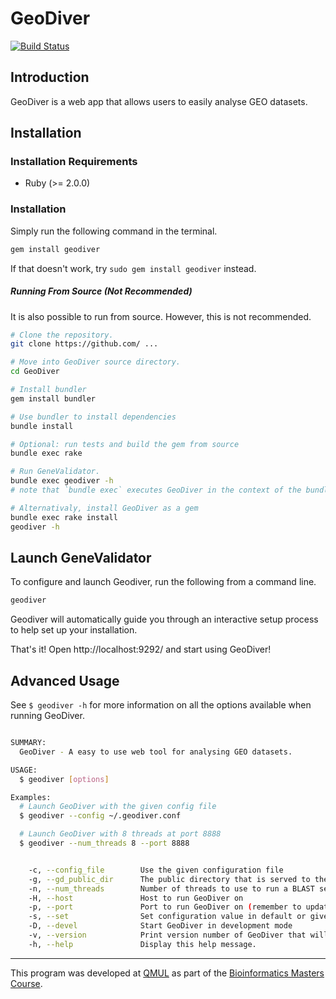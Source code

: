 # GeoDiver

[![Build Status](https://travis-ci.org/SBCS-Bioinformatics/GEODiver.svg?branch=master)](https://travis-ci.org/SBCS-Bioinformatics/GEODiver)





## Introduction

GeoDiver is a web app that allows users to easily analyse GEO datasets.







## Installation
### Installation Requirements
* Ruby (>= 2.0.0)


### Installation
Simply run the following command in the terminal.

```bash
gem install geodiver 
```

If that doesn't work, try `sudo gem install geodiver` instead.

##### Running From Source (Not Recommended)
It is also possible to run from source. However, this is not recommended.

```bash
# Clone the repository.
git clone https://github.com/ ...

# Move into GeoDiver source directory.
cd GeoDiver

# Install bundler
gem install bundler

# Use bundler to install dependencies
bundle install

# Optional: run tests and build the gem from source
bundle exec rake

# Run GeneValidator.
bundle exec geodiver -h
# note that `bundle exec` executes GeoDiver in the context of the bundle

# Alternativaly, install GeoDiver as a gem
bundle exec rake install
geodiver -h
```




## Launch GeneValidator

To configure and launch Geodiver, run the following from a command line.

```bash
geodiver
```

Geodiver will automatically guide you through an interactive setup process to help set up your installation.

That's it! Open http://localhost:9292/ and start using GeoDiver!






## Advanced Usage

See `$ geodiver -h` for more information on all the options available when running GeoDiver.

```bash

SUMMARY:
  GeoDiver - A easy to use web tool for analysing GEO datasets.

USAGE:
  $ geodiver [options]

Examples:
  # Launch GeoDiver with the given config file
  $ geodiver --config ~/.geodiver.conf

  # Launch GeoDiver with 8 threads at port 8888
  $ geodiver --num_threads 8 --port 8888


    -c, --config_file        Use the given configuration file
    -g, --gd_public_dir      The public directory that is served to the web application.
    -n, --num_threads        Number of threads to use to run a BLAST search
    -H, --host               Host to run GeoDiver on
    -p, --port               Port to run GeoDiver on (remember to update the port in Google Developer API as well)
    -s, --set                Set configuration value in default or given config file
    -D, --devel              Start GeoDiver in development mode
    -v, --version            Print version number of GeoDiver that will be loaded
    -h, --help               Display this help message.

```


<hr>

This program was developed at [QMUL](http://sbcs.qmul.ac.uk) as part of the [Bioinformatics Masters Course](http://www.qmul.ac.uk/postgraduate/taught/coursefinder/courses/121410.html).
